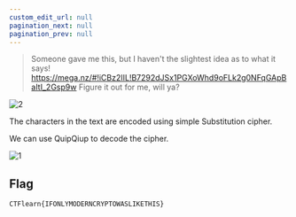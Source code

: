 ```yaml
---
custom_edit_url: null
pagination_next: null
pagination_prev: null
---
```


> Someone gave me this, but I haven't the slightest idea as to what it says! https://mega.nz/#!iCBz2IIL!B7292dJSx1PGXoWhd9oFLk2g0NFqGApBaItI_2Gsp9w 
> Figure it out for me, will ya?

![2](https://github.com/Knign/Write-ups/assets/110326359/9d5769d7-463a-43af-a700-93b2796db2fc)

The characters in the text are encoded using simple Substitution cipher.

We can use QuipQiup to decode the cipher.

![1](https://github.com/Knign/Write-ups/assets/110326359/16dcdae1-726a-493c-9c82-a88441e984b8)

## Flag
```
CTFlearn{IFONLYMODERNCRYPTOWASLIKETHIS}
```
